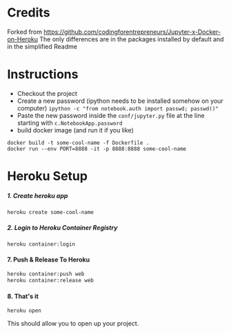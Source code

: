 # Credits

Forked from https://github.com/codingforentrepreneurs/Jupyter-x-Docker-on-Heroku
The only differences are in the packages installed by default and in the simplified Readme

# Instructions

- Checkout the project
- Create a new password (ipython needs to be installed somehow on your computer)
`ipython -c "from notebook.auth import passwd; passwd()"`
- Paste the new password inside the `conf/jupyter.py` file at the line starting with `c.NotebookApp.password` 
- build docker image (and run it if you like)
```
docker build -t some-cool-name -f Dockerfile .
docker run --env PORT=8888 -it -p 8888:8888 some-cool-name
``` 
# Heroku Setup

##### 1. Create heroku app
```
heroku create some-cool-name
```

##### 2. Login to Heroku Container Registry
```
heroku container:login
```

#### 7. Push & Release To Heroku

```bash
heroku container:push web
heroku container:release web 
```

#### 8. That's it
```
heroku open
```
This should allow you to open up your project.

